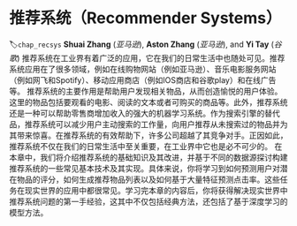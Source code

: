 # 推荐系统（Recommender Systems）
:label:`chap_recsys`
**Shuai Zhang** (*亚马逊*), **Aston Zhang** (*亚马逊*), and **Yi Tay** (*谷歌*)
推荐系统在工业界有着广泛的应用，它在我们的日常生活中也随处可见。推荐系统应用在了很多领域，例如在线购物网站（例如亚马逊）、音乐电影服务网站（例如网飞和Spotify）、移动应用商店（例如IOS商店和谷歌play）和在线广告等。
推荐系统的主要作用是帮助用户发现相关物品，从而创造愉悦的用户体验。这里的物品包括要观看的电影、阅读的文本或者可购买的商品等。此外，推荐系统还是一种可以帮助零售商增加收入的强大的机器学习系统。作为搜索引擎的替代品，推荐系统可以减少用户主动搜索的工作量，向用户推荐从未搜索过的物品并为其带来惊喜。在推荐系统的有效帮助下，许多公司超越了其竞争对手。正因如此，推荐系统不仅在我们的日常生活中至关重要，在工业界中它也是必不可少的。
在本章中，我们将介绍推荐系统的基础知识及其改进，并基于不同的数据源探讨构建推荐系统的一些常见基本技术及其实现。具体来说，你将学习到如何预测用户对潜在物品的评分，如何生成推荐物品列表以及如何基于大量特征预测点击率。这些任务在现实世界的应用中都很常见。学习完本章的内容后，你将获得解决现实世界中推荐系统问题的第一手经验，这其中不仅包括经典方法，还包括了基于深度学习的模型方法。